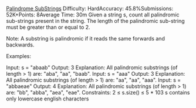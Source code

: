[Palindrome SubStrings](https://www.geeksforgeeks.org/problems/count-palindrome-sub-strings-of-a-string0652/1)
Difficulty: HardAccuracy: 45.8%Submissions: 52K+Points: 8Average Time: 30m
Given a string s, count all palindromic sub-strings present in the string. The length of the palindromic sub-string must be greater than or equal to 2.

Note: A substring is palindromic if it reads the same forwards and backwards.

Examples:

Input: s = "abaab"
Output: 3
Explanation: All palindromic substrings (of length > 1) are: "aba", "aa", "baab".
Input: s = "aaa"
Output: 3
Explanation: All palindromic substrings (of length > 1) are: "aa", "aa", "aaa".
Input: s = "abbaeae"
Output: 4
Explanation: All palindromic substrings (of length > 1) are: "bb", "abba", "aea", "eae".
Constraints:
2 ≤ s.size() ≤ 5 * 103
s contains only lowercase english characters
